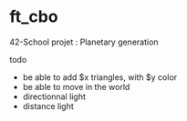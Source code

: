 # ft_cbo
42-School projet : Planetary generation

todo
- be able to add $x triangles, with $y color
- be able to move in the world
- directionnal light
- distance light
